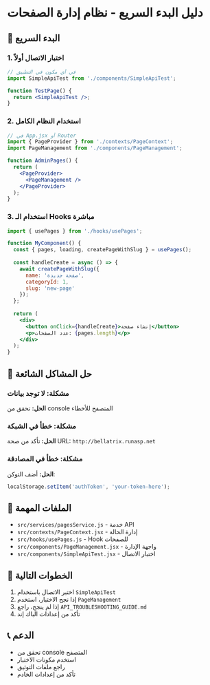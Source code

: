 # دليل البدء السريع - نظام إدارة الصفحات

## 🚀 البدء السريع

### 1. اختبار الاتصال أولاً

```jsx
// في أي مكون في التطبيق
import SimpleApiTest from './components/SimpleApiTest';

function TestPage() {
  return <SimpleApiTest />;
}
```

### 2. استخدام النظام الكامل

```jsx
// في App.jsx أو Router
import { PageProvider } from './contexts/PageContext';
import PageManagement from './components/PageManagement';

function AdminPages() {
  return (
    <PageProvider>
      <PageManagement />
    </PageProvider>
  );
}
```

### 3. استخدام الـ Hooks مباشرة

```jsx
import { usePages } from './hooks/usePages';

function MyComponent() {
  const { pages, loading, createPageWithSlug } = usePages();
  
  const handleCreate = async () => {
    await createPageWithSlug({
      name: 'صفحة جديدة',
      categoryId: 1,
      slug: 'new-page'
    });
  };
  
  return (
    <div>
      <button onClick={handleCreate}>إنشاء صفحة</button>
      <p>عدد الصفحات: {pages.length}</p>
    </div>
  );
}
```

## 🔧 حل المشاكل الشائعة

### مشكلة: لا توجد بيانات
**الحل:** تحقق من console المتصفح للأخطاء

### مشكلة: خطأ في الشبكة
**الحل:** تأكد من صحة URL: `http://bellatrix.runasp.net`

### مشكلة: خطأ في المصادقة
**الحل:** أضف التوكن:
```javascript
localStorage.setItem('authToken', 'your-token-here');
```

## 📁 الملفات المهمة

- `src/services/pagesService.js` - خدمة API
- `src/contexts/PageContext.jsx` - إدارة الحالة
- `src/hooks/usePages.js` - Hook للصفحات
- `src/components/PageManagement.jsx` - واجهة الإدارة
- `src/components/SimpleApiTest.jsx` - اختبار الاتصال

## 🎯 الخطوات التالية

1. اختبر الاتصال باستخدام `SimpleApiTest`
2. إذا نجح الاختبار، استخدم `PageManagement`
3. إذا لم ينجح، راجع `API_TROUBLESHOOTING_GUIDE.md`
4. تأكد من إعدادات الباك إند

## 📞 الدعم

- تحقق من console المتصفح
- استخدم مكونات الاختبار
- راجع ملفات التوثيق
- تأكد من إعدادات الخادم
